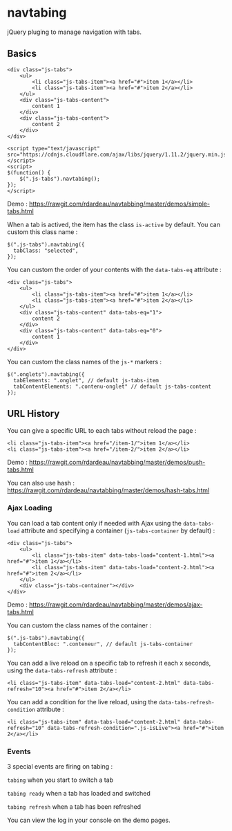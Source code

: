 navtabing
==========

jQuery pluging to manage navigation with tabs.

## Basics

```
<div class="js-tabs">
    <ul>
        <li class="js-tabs-item"><a href="#">item 1</a></li>
        <li class="js-tabs-item"><a href="#">item 2</a></li>
    </ul>
    <div class="js-tabs-content">
        content 1
    </div>
    <div class="js-tabs-content">
        content 2
    </div>
</div>

<script type="text/javascript" src="https://cdnjs.cloudflare.com/ajax/libs/jquery/1.11.2/jquery.min.js"></script>
<script>
$(function() {
    $(".js-tabs").navtabing();
});
</script>
```
Demo : https://rawgit.com/rdardeau/navtabbing/master/demos/simple-tabs.html

When a tab is actived, the item has the class ```is-active``` by default. You can custom this class name :
```
$(".js-tabs").navtabing({
  tabClass: "selected",
});
```

You can custom the order of your contents with the ```data-tabs-eq``` attribute :
```
<div class="js-tabs">
    <ul>
        <li class="js-tabs-item"><a href="#">item 1</a></li>
        <li class="js-tabs-item"><a href="#">item 2</a></li>
    </ul>
    <div class="js-tabs-content" data-tabs-eq="1">
        content 2
    </div>
    <div class="js-tabs-content" data-tabs-eq="0">
        content 1
    </div>
</div>
```

You can custom the class names of the ```js-*``` markers :
```
$(".onglets").navtabing({
  tabElements: ".onglet", // default js-tabs-item
  tabContentElements: ".contenu-onglet" // default js-tabs-content
});
```

## URL History

You can give a specific URL to each tabs without reload the page :
```
<li class="js-tabs-item"><a href="/item-1/">item 1</a></li>
<li class="js-tabs-item"><a href="/item-2/">item 2</a></li>
```
Demo : https://rawgit.com/rdardeau/navtabbing/master/demos/push-tabs.html

You can also use hash : https://rawgit.com/rdardeau/navtabbing/master/demos/hash-tabs.html

### Ajax Loading

You can load a tab content only if needed with Ajax using the ```data-tabs-load``` attribute and specifying a container (```js-tabs-container``` by default) :
```
<div class="js-tabs">
    <ul>
        <li class="js-tabs-item" data-tabs-load="content-1.html"><a href="#">item 1</a></li>
        <li class="js-tabs-item" data-tabs-load="content-2.html"><a href="#">item 2</a></li>
    </ul>
    <div class="js-tabs-container"></div>
</div>
```
Demo : https://rawgit.com/rdardeau/navtabbing/master/demos/ajax-tabs.html

You can custom the class names of the container :
```
$(".js-tabs").navtabing({
  tabContentBloc: ".conteneur", // default js-tabs-container
});
```

You can add a live reload on a specific tab to refresh it each x seconds, using the ```data-tabs-refresh``` attribute :
```
<li class="js-tabs-item" data-tabs-load="content-2.html" data-tabs-refresh="10"><a href="#">item 2</a></li>
```

You can add a condition for the live reload, using the ```data-tabs-refresh-condition``` attribute :
```
<li class="js-tabs-item" data-tabs-load="content-2.html" data-tabs-refresh="10" data-tabs-refresh-condition=".js-isLive"><a href="#">item 2</a></li>
```

### Events

3 special events are firing on tabing :

```tabing``` when you start to switch a tab

```tabing ready``` when a tab has loaded and switched

```tabing refresh``` when a tab has been refreshed

You can view the log in your console on the demo pages.
